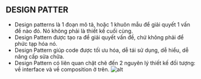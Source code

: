 ## DESIGN PATTER
- Design patterns là 1 đoạn mô tả, hoặc 1 khuôn mẫu để giải quyết 1 vấn đề nào đó. Nó không phải là thiết kế cuối cùng.
- Design Pattern được tạo ra để giải quyết vấn đề, chứ không phải để phức tạp hóa nó.
- Design Pattern giúp code được tối ưu hóa, dễ tái sử dụng, dễ hiểu, dễ nâng cấp sửa chữa.
- Design Pattern có liên quan chặt chẽ đến 2 nguyên lý thiết kế đối tượng: về interface và về composition ở trên.
![alt](https://onetech.jp/wp-content/uploads/2021/12/Design-Pattern-gom-nhung-loai-nao.jpg)